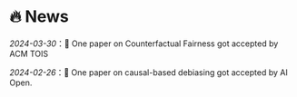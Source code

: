 # 🔥 News
_2024-03-30_：🎉 One paper on Counterfactual Fairness got accepted by ACM TOIS

_2024-02-26_：🎉 One paper on causal-based debiasing got accepted by AI Open.


